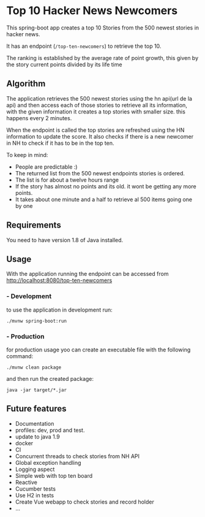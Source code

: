 # Top 10 Hacker News Newcomers

This spring-boot app creates a top 10 Stories from the 500 newest stories in hacker news.

It has an endpoint (`/top-ten-newcomers`) to retrieve the top 10. 

The ranking is established by the average rate of point growth, this given by the story current points divided by its 
life time

## Algorithm

The application retrieves the 500 newest stories using the hn api(url de la api) and then access each of those stories 
to retrieve all its information, with the given information it creates a top stories with smaller size. this happens 
every 2 minutes.

When the endpoint is called the top stories are refreshed using the HN information to update the score. It also checks 
if there is a new newcomer in NH to check if it has to be in the top ten.

To keep in mind:
- People are predictable :)
- The returned list from the 500 newest endpoints stories is ordered.
- The list is for about a twelve hours range
- If the story has almost no points and its old. it wont be getting any more points.
- It takes about one minute and a half to retrieve al 500 items going one by one


## Requirements

You need to have version 1.8 of Java installed. 

## Usage

With the application running the endpoint can be accessed from 
[http://localhost:8080/top-ten-newcomers](http://localhost:8080/top-ten-newcomers)

### - Development

to use the application  in development run: 

    ./mvnw spring-boot:run

### - Production

for production usage yoo can create an executable file with the following command: 

    ./mvnw clean package

and then run the created package: 

    java -jar target/*.jar

## Future features 

 - Documentation
 - profiles: dev, prod and test.
 - update to java 1.9
 - docker
 - CI
 - Concurrent threads to check stories from NH API
 - Global exception handling
 - Logging aspect
 - Simple web with top ten board
 - Reactive 
 - Cucumber tests
 - Use H2 in tests
 - Create Vue webapp to check stories and record holder
 - ...